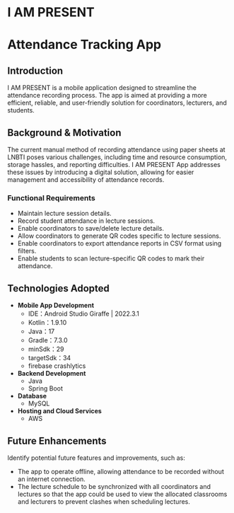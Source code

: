 # I AM PRESENT

# Attendance Tracking App

## Introduction

I AM PRESENT is a mobile application designed to streamline the attendance recording process. The app is aimed at providing a more efficient, reliable, and user-friendly solution for coordinators, lecturers, and students.

## Background & Motivation

The current manual method of recording attendance using paper sheets at LNBTI poses various challenges, including time and resource consumption, storage hassles, and reporting difficulties. I AM PRESENT App addresses these issues by introducing a digital solution, allowing for easier management and accessibility of attendance records.

### Functional Requirements

- Maintain lecture session details.
- Record student attendance in lecture sessions.
- Enable coordinators to save/delete lecture details.
- Allow coordinators to generate QR codes specific to lecture sessions.
- Enable coordinators to export attendance reports in CSV format using filters.
- Enable students to scan lecture-specific QR codes to mark their attendance.

## Technologies Adopted

- **Mobile App Development**
     - IDE：Android Studio Giraffe | 2022.3.1
     - Kotlin：1.9.10
     - Java：17
     - Gradle：7.3.0
     - minSdk：29
     - targetSdk：34
     - firebase crashlytics
- **Backend Development**
    - Java
    - Spring Boot
- **Database**
    - MySQL
- **Hosting and Cloud Services**
    - AWS

## Future Enhancements

Identify potential future features and improvements, such as:

- The app to operate offline, allowing attendance to be recorded without an internet connection.
- The lecture schedule to be synchronized with all coordinators and lectures so that the app could be used to view the allocated classrooms and lecturers to prevent clashes when scheduling lectures.


